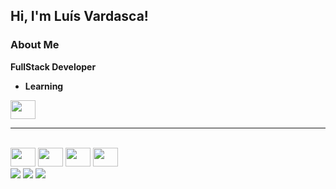 ## Hi, I'm Luís Vardasca!

### About Me
**FullStack Developer**
- **Learning**
<div style="display: inline_block">
<img height="30" width="40" src="https://cdn.jsdelivr.net/gh/devicons/devicon@latest/icons/nodejs/nodejs-original.svg" />
<div> 
<hr>
<div style="display: inline_block"><br>
  <img height="30" width="40" src="https://cdn.jsdelivr.net/gh/devicons/devicon@latest/icons/html5/html5-original.svg" />
  <img height="30" width="40" src="https://cdn.jsdelivr.net/gh/devicons/devicon@latest/icons/css3/css3-original.svg" />
  <img height="30" width="40" src="https://cdn.jsdelivr.net/gh/devicons/devicon@latest/icons/php/php-original.svg" />
  <img height="30" width="40" src="https://cdn.jsdelivr.net/gh/devicons/devicon@latest/icons/javascript/javascript-original.svg" />
<div> 
  <a href="https://www.instagram.com/luiss19v/" target="_blank"><img src="https://img.shields.io/badge/-Instagram-%23E4405F?style=for-the-badge&logo=instagram&logoColor=white" target="_blank"></a>
  <a href = "mailto:luisvardasca19@gmail.com"><img src="https://img.shields.io/badge/-Gmail-%23333?style=for-the-badge&logo=gmail&logoColor=white" target="_blank"></a>
  <a href="https://www.linkedin.com/in/luís-vardasca-640219309/" target="_blank"><img src="https://img.shields.io/badge/-LinkedIn-%230077B5?style=for-the-badge&logo=linkedin&logoColor=white" target="_blank"></a> 
  
</div>
